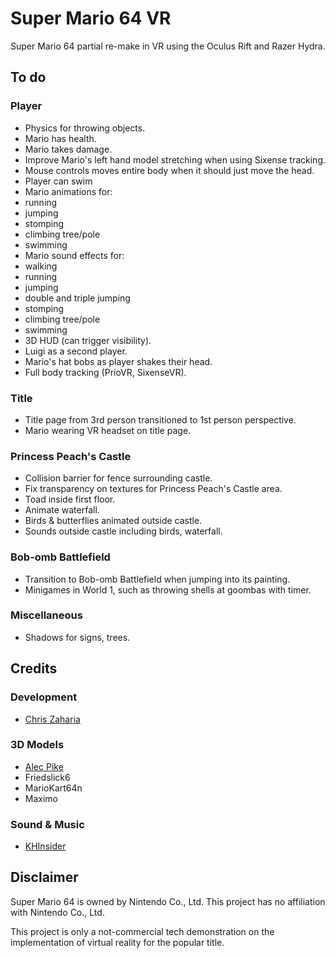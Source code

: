 # Super Mario 64 VR

Super Mario 64 partial re-make in VR using the Oculus Rift and Razer Hydra.

## To do

### Player

* Physics for throwing objects.
* Mario has health.
* Mario takes damage.
* Improve Mario's left hand model stretching when using Sixense tracking.
* Mouse controls moves entire body when it should just move the head.
* Player can swim
* Mario animations for:
 * running
 * jumping
 * stomping
 * climbing tree/pole
 * swimming
* Mario sound effects for:
 * walking
 * running
 * jumping
 * double and triple jumping
 * stomping
 * climbing tree/pole
 * swimming
* 3D HUD (can trigger visibility).
* Luigi as a second player.
* Mario's hat bobs as player shakes their head.
* Full body tracking (PrioVR, SixenseVR).

### Title

* Title page from 3rd person transitioned to 1st person perspective.
* Mario wearing VR headset on title page.

### Princess Peach's Castle

* Collision barrier for fence surrounding castle.
* Fix transparency on textures for Princess Peach's Castle area.
* Toad inside first floor.
* Animate waterfall.
* Birds & butterflies animated outside castle.
* Sounds outside castle including birds, waterfall.

### Bob-omb Battlefield

* Transition to Bob-omb Battlefield when jumping into its painting.
* Minigames in World 1, such as throwing shells at goombas with timer.

### Miscellaneous

* Shadows for signs, trees.

## Credits

### Development

* [Chris Zaharia](http://github.com/chrisjz)

### 3D Models

* [Alec Pike](http://www.models-resource.com/submitter/alecpike/)
* Friedslick6
* MarioKart64n
* Maximo
 
### Sound & Music

* [KHInsider](http://http://www.khinsider.com)

## Disclaimer

Super Mario 64 is owned by Nintendo Co., Ltd. This project has no affiliation with Nintendo Co., Ltd.

This project is only a not-commercial tech demonstration on the implementation of virtual reality for the popular title.
